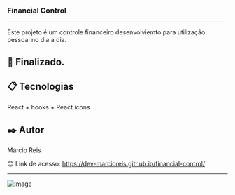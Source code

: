 ### Financial Control

---

Este projeto é um controle financeiro desenvolviemto para utilização pessoal no dia a dia.

## 🚀 Finalizado.

## 📋 Tecnologias
React + hooks + React icons

## ✒️ Autor
Márcio Reis

😊 Link de acesso: https://dev-marcioreis.github.io/financial-control/

---
![image](https://user-images.githubusercontent.com/122680054/222978682-7eef7b51-c2c8-4f67-ac38-9cb1fd63270a.png)
